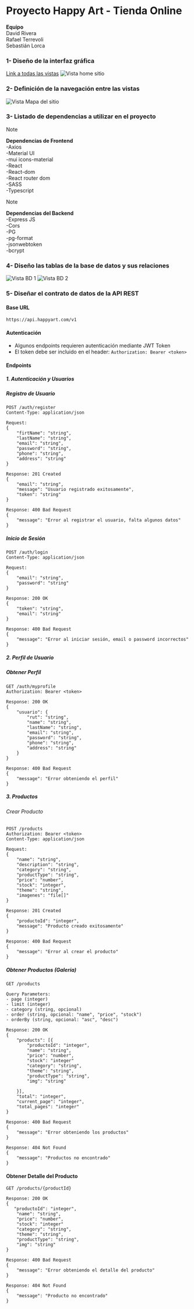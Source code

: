 # Proyecto Happy Art - Tienda Online

**Equipo**  
David Rivera  
Rafael Terrevoli  
Sebastián Lorca  

### 1- Diseño de la interfaz gráfica

[Link a todas las vistas](vistas_interfaz/webhappy.pdf)
![Vista home sitio](/vistas_interfaz/webhappy(2)_page-0001.jpg)

### 2- Definición de la navegación entre las vistas
![Vista Mapa del sitio](/website_map/navigation-map.jpg)
### 3- Listado de dependencias a utilizar en el proyecto

>[!NOTE]
>**Dependencias de Frontend**  
-Axios  
-Material UI  
-mui icons-material  
-React  
-React-dom  
-React router dom  
-SASS  
-Typescript

>[!NOTE]
**Dependencias del Backend**  
-Express JS  
-Cors  
-PG  
-pg-format  
-jsonwebtoken  
-bcrypt

### 4- Diseño las tablas de la base de datos y sus relaciones
![Vista BD 1](/diseño_bd/image-1.png)
![Vista BD 2](/diseño_bd/image-2.png)

### 5- Diseñar el contrato de datos de la API REST

#### Base URL
```
https://api.happyart.com/v1
```

#### Autenticación
- Algunos endpoints requieren autenticación mediante JWT Token
- El token debe ser incluido en el header: `Authorization: Bearer <token>`

#### Endpoints

##### 1. Autenticación y Usuarios

##### Registro de Usuario
```http
POST /auth/register
Content-Type: application/json

Request:
{
    "firtName": "string",
    "lastName": "string",
    "email": "string",
    "password": "string",
    "phone": "string",
    "address": "string"
}

Response: 201 Created
{
    "email": "string",
    "message": "Usuario registrado exitosamente",
    "token": "string"
}

Response: 400 Bad Request
{
    "message": "Error al registrar el usuario, falta algunos datos"
}
```

##### Inicio de Sesión
```http
POST /auth/login
Content-Type: application/json

Request:
{
    "email": "string",
    "password": "string"
}

Response: 200 OK
{
    "token": "string",
    "email": "string"
}

Response: 400 Bad Request
{
    "message": "Error al iniciar sesión, email o password incorrectos"
}
```

##### 2. Perfil de Usuario

##### Obtener Perfil
```http
GET /auth/myprofile
Authorization: Bearer <token>

Response: 200 OK
{
    "usuario": {
        "rut": "string",
        "name": "string",
        "lastName": "string",
        "email": "string",
        "password": "string",
        "phone": "string",
        "address": "string"
    }
}

Response: 400 Bad Request
{
    "message": "Error obteniendo el perfil"
}
```

##### 3. Productos

###### Crear Producto
```http
POST /products
Authorization: Bearer <token>
Content-Type: application/json

Request:
{
    "name": "string",
    "description": "string",
    "category": "string",
    "productType": "string",
    "price": "number",
    "stock": "integer",
    "theme": "string",
    "imagenes": "file[]"
}

Response: 201 Created
{
    "productoId": "integer",
    "message": "Producto creado exitosamente"
}

Response: 400 Bad Request
{
    "message": "Error al crear el producto"
}
```

##### Obtener Productos (Galería)
```http
GET /products

Query Parameters:
- page (integer)
- limit (integer)
- category (string, opcional)
- order (string, opcional: "name", "price", "stock")
- orderBy (string, opcional: "asc", "desc")

Response: 200 OK
{
    "products": [{
        "productoId": "integer",
        "name": "string",
        "price": "number",
        "stock": "integer"
        "category": "string",
        "theme": "string",
        "productType": "string",
        "img": "string"
        
    }],
    "total": "integer",
    "current_page": "integer",
    "total_pages": "integer"
}

Response: 400 Bad Request
{
    "message": "Error obteniendo los productos"
}

Response: 404 Not Found 
{
    "message": "Productos no encontrado"
}
```

#### Obtener Detalle del Producto
```http
GET /products/{productId}

Response: 200 OK
{
   "productoId": "integer",
    "name": "string",
    "price": "number",
    "stock": "integer"
    "category": "string",
    "theme": "string",
    "productType": "string",
    "img": "string"
}

Response: 400 Bad Request
{
    "message": "Error obteniendo el detalle del producto"
}

Response: 404 Not Found 
{
    "message": "Producto no encontrado"
}
```
